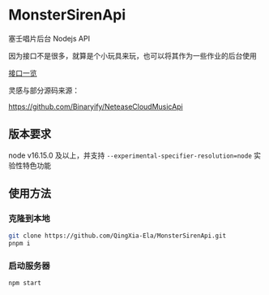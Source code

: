 # MonsterSirenApi

塞壬唱片后台 Nodejs API

因为接口不是很多，就算是个小玩具来玩，也可以将其作为一些作业的后台使用

[接口一览](./docs/dev/接口一览.md)

灵感与部分源码来源：

https://github.com/Binaryify/NeteaseCloudMusicApi

## 版本要求

node v16.15.0 及以上，并支持 `--experimental-specifier-resolution=node` 实验性特色功能

## 使用方法

### 克隆到本地

```bash
git clone https://github.com/QingXia-Ela/MonsterSirenApi.git
pnpm i
```

### 启动服务器

```bash
npm start
```
